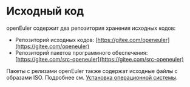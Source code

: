 # Исходный код

openEuler содержит два репозитория хранения исходных кодов:

- Репозиторий исходных кодов: [https://gitee.com/openeuler](https://gitee.com/openeuler)
- Репозиторий пакетов программного обеспечения: [https://gitee.com/src-openeuler](https://gitee.com/src-openeuler)

Пакеты с релизами openEuler также содержат исходные файлы с образами ISO. Подробнее см. [Установка операционной системы](./installing-the-os.md).